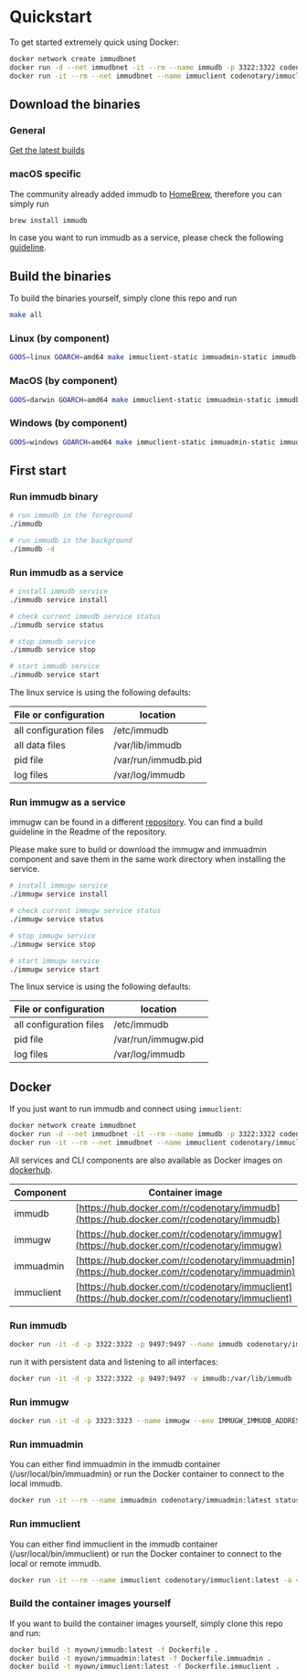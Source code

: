 # Quickstart

To get started extremely quick using Docker:

```bash
docker network create immudbnet
docker run -d --net immudbnet -it --rm --name immudb -p 3322:3322 codenotary/immudb:latest
docker run -it --rm --net immudbnet --name immuclient codenotary/immuclient:latest -a immudb
```

## Download the binaries

### General

[Get the latest builds](https://github.com/codenotary/immudb/releases/latest)

### macOS specific

The community already added immudb to [HomeBrew](https://formulae.brew.sh/formula/immudb), therefore you can simply run 
```bash
brew install immudb
```

In case you want to run immudb as a service, please check the following [guideline](https://medium.com/swlh/how-to-use-launchd-to-run-services-in-macos-b972ed1e352).


## Build the binaries

To build the binaries yourself, simply clone this repo and run

```bash
make all
```


### Linux (by component)

```bash
GOOS=linux GOARCH=amd64 make immuclient-static immuadmin-static immudb-static
```

### MacOS (by component)

```bash
GOOS=darwin GOARCH=amd64 make immuclient-static immuadmin-static immudb-static
```

### Windows (by component)

```bash
GOOS=windows GOARCH=amd64 make immuclient-static immuadmin-static immudb-static
```

## First start

### Run immudb binary

```bash
# run immudb in the foreground
./immudb

# run immudb in the background
./immudb -d
```

### Run immudb as a service

```bash
# install immudb service
./immudb service install

# check current immudb service status
./immudb service status

# stop immudb service
./immudb service stop

# start immudb service
./immudb service start
```

The linux service is using the following defaults:

| File or configuration   | location           |
| ----------------------- | ------------------ |
| all configuration files | /etc/immudb        |
| all data files          | /var/lib/immudb    |
| pid file                | /var/run/immudb.pid |
| log files               | /var/log/immudb    |



### Run immugw as a service

immugw can be found in a different [repository](https://github.com/codenotary/immugw). You can find a build guideline in the Readme of the repository.

Please make sure to build or download the immugw and immuadmin component and save them in the same work directory when installing the service.

```bash
# install immugw service
./immugw service install

# check current immugw service status
./immugw service status

# stop immugw service
./immugw service stop

# start immugw service
./immugw service start
```

The linux service is using the following defaults:

| File or configuration   | location           |
| ----------------------- | ------------------ |
| all configuration files | /etc/immudb        |
| pid file                | /var/run/immugw.pid |
| log files               | /var/log/immudb    |


## Docker
If you just want to run immudb and connect using `immuclient`:

```bash
docker network create immudbnet
docker run -d --net immudbnet -it --rm --name immudb -p 3322:3322 codenotary/immudb:latest
docker run -it --rm --net immudbnet --name immuclient codenotary/immuclient:latest -a immudb
```


All services and CLI components are also available as Docker images on [dockerhub](https://hub.docker.com/).

| Component | Container image                               |
| --------- | --------------------------------------------- |
| immudb    | [https://hub.docker.com/r/codenotary/immudb](https://hub.docker.com/r/codenotary/immudb) |
| immugw    | [https://hub.docker.com/r/codenotary/immugw](https://hub.docker.com/r/codenotary/immugw) |
| immuadmin | [https://hub.docker.com/r/codenotary/immuadmin](https://hub.docker.com/r/codenotary/immuadmin) |
| immuclient | [https://hub.docker.com/r/codenotary/immuclient](https://hub.docker.com/r/codenotary/immuclient) |

### Run immudb

```bash
docker run -it -d -p 3322:3322 -p 9497:9497 --name immudb codenotary/immudb:latest
```

run it with persistent data and listening to all interfaces:
```bash
docker run -it -d -p 3322:3322 -p 9497:9497 -v immudb:/var/lib/immudb --env IMMUDB_ADDRESS=0.0.0.0 --name immudb codenotary/immudb:latest
```

### Run immugw

```bash
docker run -it -d -p 3323:3323 --name immugw --env IMMUGW_IMMUDB_ADDRESS=immudb codenotary/immugw:latest
```

### Run immuadmin

You can either find immuadmin in the immudb container (/usr/local/bin/immuadmin) or run the Docker container to connect to the local immudb.

```bash
docker run -it --rm --name immuadmin codenotary/immuadmin:latest status
```

### Run immuclient

You can either find immuclient in the immudb container (/usr/local/bin/immuclient) or run the Docker container to connect to the local or remote immudb.

```bash
docker run -it --rm --name immuclient codenotary/immuclient:latest -a <immudb-host>
```

### Build the container images yourself

If you want to build the container images yourself, simply clone this repo and run:

```bash
docker build -t myown/immudb:latest -f Dockerfile .
docker build -t myown/immuadmin:latest -f Dockerfile.immuadmin .
docker build -t myown/immuclient:latest -f Dockerfile.immuclient .
```
